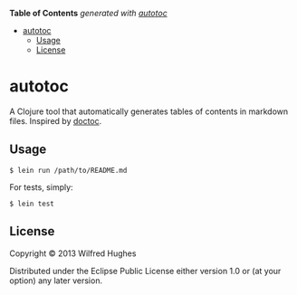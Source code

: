 **Table of Contents** *generated with [autotoc](https://github.com/Wilfred/autotoc)*

- [autotoc](#autotoc)
  - [Usage](#usage)
  - [License](#license)

# autotoc

A Clojure tool that automatically generates tables of contents in
markdown files. Inspired by
[doctoc](https://github.com/thlorenz/doctoc/).

## Usage

    $ lein run /path/to/README.md

For tests, simply:

    $ lein test

## License

Copyright © 2013 Wilfred Hughes

Distributed under the Eclipse Public License either version 1.0 or (at
your option) any later version.